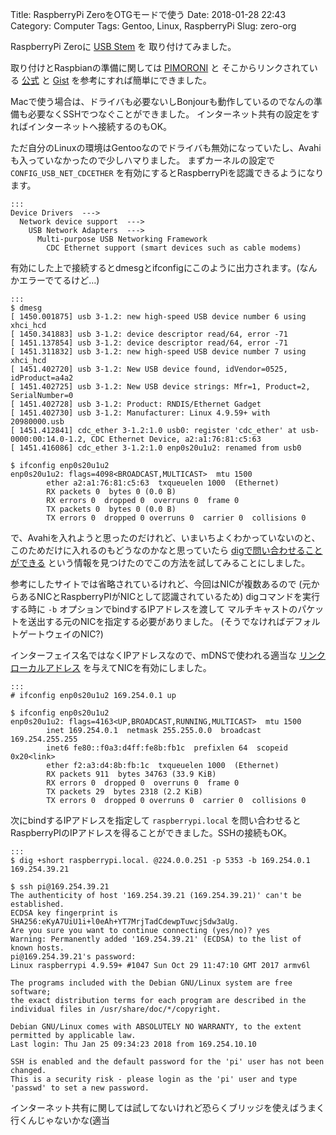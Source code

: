 Title: RaspberryPi ZeroをOTGモードで使う
Date: 2018-01-28 22:43
Category: Computer
Tags: Gentoo, Linux, RaspberryPi
Slug: zero-org

RaspberryPi Zeroに [USB Stem](https://shop.pimoroni.com/products/zero-stem-usb-otg-connector) を
取り付けてみました。

取り付けとRaspbianの準備に関しては [PIMORONI](https://shop.pimoroni.com/products/zero-stem-usb-otg-connector) と
そこからリンクされている [公式](https://zerostem.io/installation/) と
[Gist](https://gist.github.com/gbaman/975e2db164b3ca2b51ae11e45e8fd40a) を参考にすれば簡単にできました。

Macで使う場合は、ドライバも必要ないしBonjourも動作しているのでなんの準備も必要なくSSHでつなぐことができました。
インターネット共有の設定をすればインターネットへ接続するのもOK。

ただ自分のLinuxの環境はGentooなのでドライバも無効になっていたし、Avahiも入っていなかったので少しハマりました。
まずカーネルの設定で `CONFIG_USB_NET_CDCETHER` を有効にするとRaspberryPiを認識できるようになります。

    :::
    Device Drivers  --->
      Network device support  --->
        USB Network Adapters  --->
          Multi-purpose USB Networking Framework
            CDC Ethernet support (smart devices such as cable modems)

有効にした上で接続するとdmesgとifconfigにこのように出力されます。(なんかエラーでてるけど…)

    :::
    $ dmesg
    [ 1450.001875] usb 3-1.2: new high-speed USB device number 6 using xhci_hcd
    [ 1450.341883] usb 3-1.2: device descriptor read/64, error -71
    [ 1451.137854] usb 3-1.2: device descriptor read/64, error -71
    [ 1451.311832] usb 3-1.2: new high-speed USB device number 7 using xhci_hcd
    [ 1451.402720] usb 3-1.2: New USB device found, idVendor=0525, idProduct=a4a2
    [ 1451.402725] usb 3-1.2: New USB device strings: Mfr=1, Product=2, SerialNumber=0
    [ 1451.402728] usb 3-1.2: Product: RNDIS/Ethernet Gadget
    [ 1451.402730] usb 3-1.2: Manufacturer: Linux 4.9.59+ with 20980000.usb
    [ 1451.412841] cdc_ether 3-1.2:1.0 usb0: register 'cdc_ether' at usb-0000:00:14.0-1.2, CDC Ethernet Device, a2:a1:76:81:c5:63
    [ 1451.416086] cdc_ether 3-1.2:1.0 enp0s20u1u2: renamed from usb0

    $ ifconfig enp0s20u1u2
    enp0s20u1u2: flags=4098<BROADCAST,MULTICAST>  mtu 1500
            ether a2:a1:76:81:c5:63  txqueuelen 1000  (Ethernet)
            RX packets 0  bytes 0 (0.0 B)
            RX errors 0  dropped 0  overruns 0  frame 0
            TX packets 0  bytes 0 (0.0 B)
            TX errors 0  dropped 0 overruns 0  carrier 0  collisions 0

で、Avahiを入れようと思ったのだけれど、いまいちよくわかっていないのと、
このためだけに入れるのもどうなのかなと思っていたら
[digで問い合わせることができる](http://hateda.hatenadiary.jp/entry/mdns-and-vagrant)
という情報を見つけたのでこの方法を試してみることにしました。

参考にしたサイトでは省略されているけれど、今回はNICが複数あるので
(元からあるNICとRaspberryPIがNICとして認識されているため)
digコマンドを実行する時に `-b` オプションでbindするIPアドレスを渡して
マルチキャストのパケットを送出する元のNICを指定する必要がありました。
(そうでなければデフォルトゲートウェイのNIC?)

インターフェイス名ではなくIPアドレスなので、mDNSで使われる適当な
[リンクローカルアドレス](https://en.wikipedia.org/wiki/Link-local_address) を与えてNICを有効にしました。

    :::
    # ifconfig enp0s20u1u2 169.254.0.1 up

    $ ifconfig enp0s20u1u2
    enp0s20u1u2: flags=4163<UP,BROADCAST,RUNNING,MULTICAST>  mtu 1500
            inet 169.254.0.1  netmask 255.255.0.0  broadcast 169.254.255.255
            inet6 fe80::f0a3:d4ff:fe8b:fb1c  prefixlen 64  scopeid 0x20<link>
            ether f2:a3:d4:8b:fb:1c  txqueuelen 1000  (Ethernet)
            RX packets 911  bytes 34763 (33.9 KiB)
            RX errors 0  dropped 0  overruns 0  frame 0
            TX packets 29  bytes 2318 (2.2 KiB)
            TX errors 0  dropped 0 overruns 0  carrier 0  collisions 0

次にbindするIPアドレスを指定して `raspberrypi.local` を問い合わせると
RaspberryPIのIPアドレスを得ることができました。SSHの接続もOK。

    :::
    $ dig +short raspberrypi.local. @224.0.0.251 -p 5353 -b 169.254.0.1
    169.254.39.21

    $ ssh pi@169.254.39.21
    The authenticity of host '169.254.39.21 (169.254.39.21)' can't be established.
    ECDSA key fingerprint is SHA256:eKyA7UiU1i+l0eAh+YT7MrjTadCdewpTuwcjSdw3aUg.
    Are you sure you want to continue connecting (yes/no)? yes
    Warning: Permanently added '169.254.39.21' (ECDSA) to the list of known hosts.
    pi@169.254.39.21's password:
    Linux raspberrypi 4.9.59+ #1047 Sun Oct 29 11:47:10 GMT 2017 armv6l
    
    The programs included with the Debian GNU/Linux system are free software;
    the exact distribution terms for each program are described in the
    individual files in /usr/share/doc/*/copyright.
    
    Debian GNU/Linux comes with ABSOLUTELY NO WARRANTY, to the extent
    permitted by applicable law.
    Last login: Thu Jan 25 09:34:23 2018 from 169.254.10.10
    
    SSH is enabled and the default password for the 'pi' user has not been changed.
    This is a security risk - please login as the 'pi' user and type 'passwd' to set a new password.

インターネット共有に関しては試してないけれど恐らくブリッジを使えばうまく行くんじゃないかな(適当
